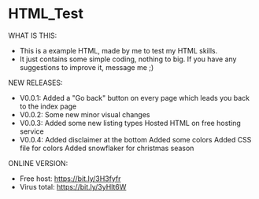 # HTML_Test
WHAT IS THIS:
- This is a example HTML, made by me to test my HTML skills.
- It just contains some simple coding, nothing to big. If you have any suggestions to improve it, message me ;)

NEW RELEASES:
- V0.0.1: Added a "Go back" button on every page which leads you back to the index page
- V0.0.2: Some new minor visual changes
- V0.0.3: Added some new listing types
          Hosted HTML on free hosting service
- V0.0.4: Added disclaimer at the bottom
          Added some colors
          Added CSS file for colors
          Added snowflaker for christmas season
         
ONLINE VERSION:
- Free host: https://bit.ly/3H3fyfr
- Virus total: https://bit.ly/3yHlt6W
